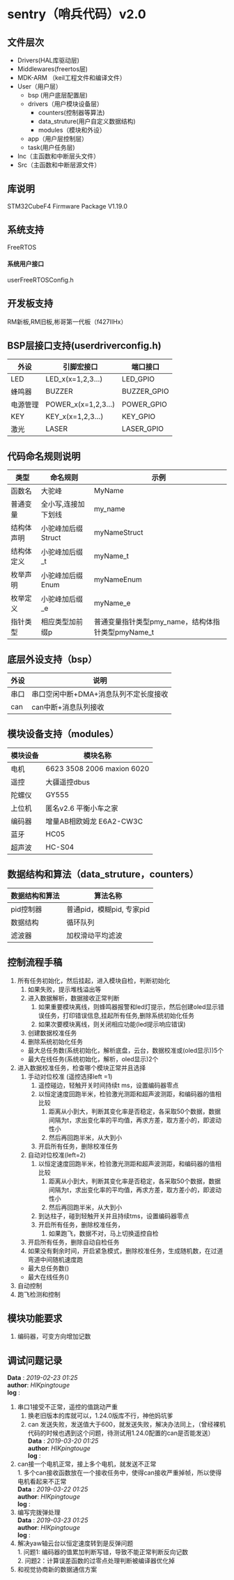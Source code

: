 # sentry（哨兵代码）v2.0
## 文件层次

* Drivers(HAL库驱动层)
* Middlewares(freertos层)
* MDK-ARM （keil工程文件和编译文件）
* User（用户层）
  + bsp (用户底层配置层)
  + drivers（用户模块设备层）
    - counters(控制器等算法)
    - data_struture(用户自定义数据结构)
    - modules（模块和外设）
  + app（用户层控制层）
  + task(用户任务层)
* Inc（主函数和中断层头文件）
* Src（主函数和中断层源文件）

## 库说明

STM32CubeF4 Firmware Package V1.19.0
## 系统支持
FreeRTOS
#### 系统用户接口
 userFreeRTOSConfig.h
## 开发板支持

RM新板,RM旧板,彬哥第一代板（f427IIHx）

## BSP层接口支持(userdriverconfig.h)
外设|引脚宏接口|端口接口
-|-|-
LED|LED_x(x=1,2,3…)|LED_GPIO
蜂鸣器|BUZZER|BUZZER_GPIO
电源管理|POWER_x(x=1,2,3…)|POWER_GPIO
KEY|KEY_x(x=1,2,3…)|KEY_GPIO
激光|LASER|LASER_GPIO
## 代码命名规则说明

类型|命名规则|示例
-|-|-
 函数名|大驼峰|MyName
 普通变量|全小写,连接加下划线|my_name
 结构体声明|小驼峰加后缀Struct|myNameStruct
 结构体定义|小驼峰加后缀_t|myName_t
 枚举声明|小驼峰加后缀Enum|myNameEnum
 枚举定义|小驼峰加后缀_e|myName_e
 指针类型|相应类型加前缀p|普通变量指针类型pmy_name，结构体指针类型pmyName_t

## 底层外设支持（bsp）

外设|说明
-|-
串口|串口空闲中断+DMA+消息队列不定长度接收
can|can中断+消息队列接收

## 模块设备支持（modules）

模块设备|模块名称
-|-
电机|6623  3508  2006 maxion 6020
遥控|大疆遥控dbus
陀螺仪|GY555
上位机|匿名v2.6 平衡小车之家
编码器|增量AB相欧姆龙 E6A2-CW3C
蓝牙|HC05
超声波|HC-S04

## 数据结构和算法（data_struture，counters）

数据结构和算法|算法名称
-|-
pid控制器|普通pid，模糊pid, 专家pid
数据结构|循环队列
滤波器|加权滑动平均滤波


## 控制流程手稿
  1. 所有任务初始化，然后挂起，进入模块自检，判断初始化
     1. 如果失败，提示堆栈溢出等
     2. 进入数据解析，数据接收正常判断 
        1. 如果重要模块离线，则蜂鸣器报警和led灯提示，然后创建oled显示错误任务，打印错误信息,挂起所有任务,删除系统初始化任务
        2. 如果次要模块离线，则关闭相应功能(led提示响应错误)
     3. 创建数据校准任务
     4. 删除系统初始化任务
     * 最大总任务数(系统初始化，解析底盘，云台，数据校准或(oled显示))5个
     * 最大在线任务(系统初始化，解析，oled显示)2个
  2. 进入数据校准任务，检查哪个模块正常并且选择
     1. 手动对位校准 (遥控选择left =1)
        1. 遥控碰边，轻触开关时间持续t ms，设置编码器零点
        2. 以恒定速度回跑半米，检验激光测距和超声波测距，和编码器的值相比较
           1. 距离从小到大，判断其变化率是否稳定，各采取50个数据，数据间隔为t，求出变化率的平均值，再求方差，取方差小的，即波动性小
           2. 然后再回跑半米，从大到小
        3. 开启所有任务，删除校准任务
     2. 自动对位校准(left=2)
         1. 以恒定速度回跑半米，检验激光测距和超声波测距，和编码器的值相比较
            1. 距离从小到大，判断其变化率是否稳定，各采取50个数据，数据间隔为t，求出变化率的平均值，再求方差，取方差小的，即波动性小
            2. 然后再回跑半米，从大到小
         2. 到达柱子，碰到轻触开关并且持续tms，设置编码器零点
         3. 开启所有任务，删除校准任务，
            1. 如果跑飞，数据不对，马上切换遥控自检
     3. 开启所有任务，删除自动自检任务
     4. 如果没有剩余时间，开启紧急模式，删除校准任务，生成随机数，在过道弯道中间随机速度跑
     * 最大总任务数()
     * 最大在线任务()
  2. 自动控制
  3. 跑飞检测和控制


## 模块功能要求
  1. 编码器，可变方向增加记数

## 调试问题记录
  **Data**  : *2019-02-23 01:25*  
  **author**: *HIKpingtouge*  
  **log**   :  
  1. 串口1接受不正常，遥控的值跳动严重
     1. 换老旧版本的库就可以，1.24.0版库不行，神他妈坑爹
     2. can 发送失败，发送值大于600，就发送失败，解决办法同上，（曾经裸机代码的时候也遇到这个问题，待测试用1.24.0配置的can是否能发送） 
  **Data**  : *2019-03-20 01:25*  
  **author**: *HIKpingtouge*  
  **log**   :  
  1. can接一个电机正常，接上多个电机，就发送不正常  
    1. 多个can接收函数放在一个接收任务中，使得can接收严重掉帧，所以使得电机看起来不正常  
  **Data**  : *2019-03-22 01:25*  
  **author**: *HIKpingtouge*  
  **log**   :  
  1. 编写完拨弹处理  
  **Data**  : *2019-03-23 01:25*  
  **author**: *HIKpingtouge*  
  **log**   :  
  1. 解决yaw轴云台以恒定速度转到是反弹问题  
    1. 问题1: 编码器的值累加判断写错，导致不能正常判断反向记数  
    2. 问题2：计算误差函数的过零点处理判断被编译器优化掉  
  2. 和视觉协商新的数据通信方案  
